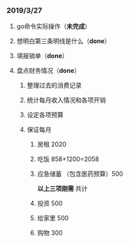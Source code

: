### 2019/3/27

1. go命令实际操作（**未完成**）

2. 想明白第三条明线是什么（**done**）

3. 填报销单（**done**）

4. 盘点财务情况（**done**）

   1. 整理过去的消费记录

   2. 统计每月收入情况和各项开销

   3. 设定各项预算

   4. 保证每月

      1. 房租 2020

      2. 吃饭 858+1200=2058

      3. 应急储蓄 （包含医药预算）500

         **以上三项刚需**    共计 

      4. 投资 500

      5. 给家里 500

      6. 购物 300